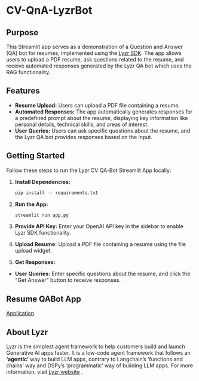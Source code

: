 # CV-QnA-LyzrBot

## Purpose

This Streamlit app serves as a demonstration of a Question and Answer (QA) bot for resumes, implemented using the [Lyzr SDK](https://www.lyzr.ai/). The app allows users to upload a PDF resume, ask questions related to the resume, and receive automated responses generated by the Lyzr QA bot which uses the RAG functionality.

## Features

- **Resume Upload:** Users can upload a PDF file containing a resume.
- **Automated Responses:** The app automatically generates responses for a predefined prompt about the resume, displaying key information like personal details, technical skills, and areas of interest.
- **User Queries:** Users can ask specific questions about the resume, and the Lyzr QA bot provides responses based on the input.

## Getting Started

Follow these steps to run the Lyzr CV QA-Bot Streamlit App locally:

1. **Install Dependencies:**
   ```bash
   pip install -r requirements.txt

2. **Run the App:**
    ```bash
    streamlit run app.py

3. **Provide API Key:**
Enter your OpenAI API key in the sidebar to enable Lyzr SDK functionality.

4. **Upload Resume:**
Upload a PDF file containing a resume using the file upload widget.

5. **Get Responses:**

- **User Queries:** Enter specific questions about the resume, and click the "Get Answer" button to receive responses.

## Resume QABot App
[Application](https://lyzr-resume-qna.streamlit.app/)

## About Lyzr
Lyzr is the simplest agent framework to help customers build and launch Generative AI apps faster. It is a low-code agent framework that follows an **‘agentic’** way to build LLM apps, contrary to Langchain’s ‘functions and chains’ way and DSPy’s ‘programmatic’ way of building LLM apps. For more information, visit [Lyzr website](https://www.lyzr.ai/) .
